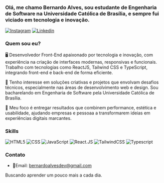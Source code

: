 ### Olá, me chamo Bernardo Alves, sou estudante de Engenharia de Software na Universidade Católica de Brasília, e sempre fui viciado em tecnologia e inovação.

[![Instagram](https://img.shields.io/badge/Instagram-E4405F?style=for-the-badge&logo=instagram&logoColor=white)](https://www.instagram.com/bernardoalvesc_/)
[![Linkedin](https://img.shields.io/badge/LinkedIn-0077B5?style=for-the-badge&logo=linkedin&logoColor=white)](https://www.linkedin.com/in/bernardoalvesdev/)

### Quem sou eu?

🖥 Desenvolvedor Front-End apaixonado por tecnologia e inovação, com experiência na criação de interfaces modernas, responsivas e funcionais. Trabalho com tecnologias como ReactJS, Tailwind CSS e TypeScript, integrando front-end e back-end de forma eficiente. 

🌿 Tenho interesse em soluções criativas e projetos que envolvam desafios técnicos, especialmente nas áreas de desenvolvimento web e design. Sou bacharelando em Engenharia de Software pela Universidade Católica de Brasília.

🧠 Meu foco é entregar resultados que combinem performance, estética e usabilidade, ajudando empresas e pessoaa a transformarem ideias em experiências digitais marcantes.


### Skills
![HTML5](https://img.shields.io/badge/HTML5-E34F26?style=for-the-badge&logo=html5&logoColor=white)
![CSS](https://img.shields.io/badge/CSS3-1572B6?style=for-the-badge&logo=css3&logoColor=white)
![JavaScript](https://img.shields.io/badge/JavaScript-323330?style=for-the-badge&logo=javascript&logoColor=F7DF1E)
![React.JS](https://img.shields.io/badge/-ReactJs-61DAFB?logo=react&logoColor=white&style=for-the-badge)
![TailwindCSS](https://img.shields.io/badge/Tailwind_CSS-grey?style=for-the-badge&logo=tailwind-css&logoColor=38B2AC)
![Typescript](https://img.shields.io/badge/TypeScript-3178C6?style=for-the-badge&logo=typescript&logoColor=white)

### Contato
- 📧Email: bernardoalvesdev@gmail.com

Buscando aprender um pouco mais a cada dia.


